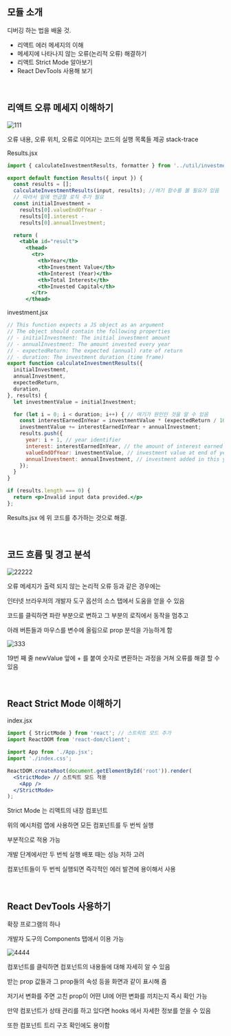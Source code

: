 ## 모듈 소개

디버깅 하는 법을 배울 것.

- 리액트 에러 메세지의 이해
- 메세지에 나타나지 않는 오류(논리적 오류) 해결하기
- 리액트 Strict Mode 알아보기
- React DevTools 사용해 보기

<br/>

## 리액트 오류 메세지 이해하기

![111](https://github.com/sujinann/ReactStudy/assets/139312979/91801a17-7c0e-4e57-9cac-d94f839b9249)

오류 내용, 오류 위치, 오류로 이어지는 코드의 실행 목록들 제공 stack-trace

Results.jsx

```jsx
import { calculateInvestmentResults, formatter } from '../util/investment.js';

export default function Results({ input }) {
  const results = [];
  calculateInvestmentResults(input, results); //여기 함수를 볼 필요가 있음
  // 따라서 밑에 언급할 로직 추가 필요
  const initialInvestment =
    results[0].valueEndOfYear -
    results[0].interest -
    results[0].annualInvestment;

  return (
    <table id="result">
      <thead>
        <tr>
          <th>Year</th>
          <th>Investment Value</th>
          <th>Interest (Year)</th>
          <th>Total Interest</th>
          <th>Invested Capital</th>
        </tr>
      </thead>
```

investment.jsx

```jsx
// This function expects a JS object as an argument
// The object should contain the following properties
// - initialInvestment: The initial investment amount
// - annualInvestment: The amount invested every year
// - expectedReturn: The expected (annual) rate of return
// - duration: The investment duration (time frame)
export function calculateInvestmentResults({
  initialInvestment,
  annualInvestment,
  expectedReturn,
  duration,
}, results) {
  let investmentValue = initialInvestment;

  for (let i = 0; i < duration; i++) { // 여기가 원인인 것을 알 수 있음
    const interestEarnedInYear = investmentValue * (expectedReturn / 100);
    investmentValue += interestEarnedInYear + annualInvestment;
    results.push({
      year: i + 1, // year identifier
      interest: interestEarnedInYear, // the amount of interest earned in this year
      valueEndOfYear: investmentValue, // investment value at end of year
      annualInvestment: annualInvestment, // investment added in this year
    });
  }
}
```

```jsx
if (results.length === 0) {
  return <p>Invalid input data provided.</p>
};
```

Results.jsx 에 위 코드를 추가하는 것으로 해결.

<br/>

## 코드 흐름 및 경고 분석

![22222](https://github.com/sujinann/ReactStudy/assets/139312979/68200519-d7e6-4ea2-b491-c5aa85fd4284)

오류 메세지가 출력 되지 않는 논리적 오류 등과 같은 경우에는

인터넷 브라우저의 개발자 도구 옵션의 소스 탭에서 도움을 얻을 수 있음

코드를 클릭하면 파란 부분으로 변하고 그 부분의 로직에서 동작을 멈추고

아래 버튼들과 마우스를 변수에 올림으로 prop 분석을 가능하게 함

![333](https://github.com/sujinann/ReactStudy/assets/139312979/f83e6e5e-47d8-4a35-850e-1517b15c5c38)

19번 째 줄 newValue 앞에 + 를 붙여 숫자로 변환하는 과정을 거쳐 오류를 해결 할 수 있음

<br/>

## React Strict Mode 이해하기

index.jsx

```jsx
import { StrictMode } from 'react'; // 스트릭트 모드 추가
import ReactDOM from 'react-dom/client';

import App from './App.jsx';
import './index.css';

ReactDOM.createRoot(document.getElementById('root')).render(
  <StrictMode> // 스트릭트 모드 적용
    <App />
  </StrictMode>
);
```

Strict Mode 는 리액트의 내장 컴포넌트

위의 예시처럼 앱에 사용하면 모든 컴포넌트를 두 번씩 실행

부분적으로 적용 가능

개발 단계에서만 두 번씩 실행 배포 때는 성능 저하 고려

컴포넌트들이 두 번씩 실행되면 즉각적인 에러 발견에 용이해서 사용

<br/>

## React DevTools 사용하기

확장 프로그램의 하나

개발자 도구의 Components 탭에서 이용 가능 

![4444](https://github.com/sujinann/ReactStudy/assets/139312979/a2afde16-ce6a-48ec-86cc-8ee63614d997)

컴포넌트를 클릭하면 컴포넌트의 내용들에 대해 자세히 알 수 있음

받는 prop 값들과 그 prop들의 속성 등을 화면과 같이 표시해 줌

저기서 변화를 주면 고친 prop이 어떤 UI에 어떤 변화를 끼치는지 즉시 확인 가능

만약 컴포넌트가 상태 관리를 하고 있다면 hooks 에서 자세한 정보를 얻을 수 있음

또한 컴포넌트 트리 구조 확인에도 용이함
